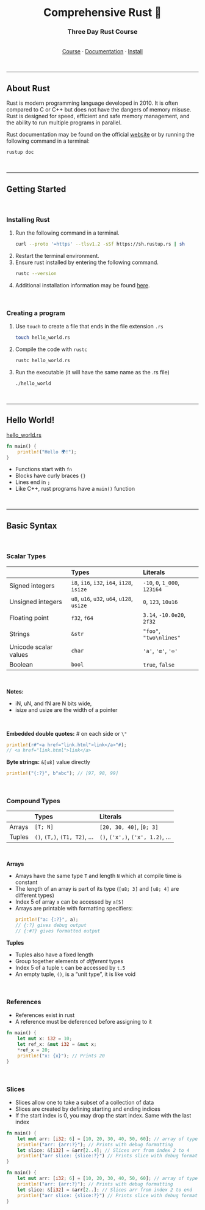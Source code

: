 <h1 align="center">Comprehensive Rust 🦀</h1>

<h3 align="center"> Three Day Rust Course </h3>

<p align="center">
  <br />
  <a href="https://google.github.io/comprehensive-rust/">Course</a>
  ·
  <a href="https://doc.rust-lang.org/std/index.html">Documentation</a>
  ·
  <a href="https://www.rust-lang.org/tools/install">Install</a>
</p>
</div>

<br>

---
## About Rust
Rust is modern programming language developed in 2010. It is often compared to C or C++ but does not have the dangers of memory misuse. Rust is designed for speed, efficient and safe memory management, and the ability to run multiple programs in parallel.

Rust documentation may be found on the official [website](https://doc.rust-lang.org/std/index.html) or by running the following command in a terminal:
```sh
rustup doc
```

<br>

---
## Getting Started
<br>

### Installing Rust
1. Run the following command in a terminal.
   ```sh
   curl --proto '=https' --tlsv1.2 -sSf https://sh.rustup.rs | sh
   ```
2. Restart the terminal environment.
3. Ensure rust installed by entering the following command.
   ```sh
   rustc --version
   ```
4. Additional installation information may be found [here](https://doc.rust-lang.org/book/ch01-01-installation.html).

<br>

### Creating a program
1. Use `touch` to create a file that ends in the file extension `.rs`
   ```sh
   touch hello_world.rs
   ```
2. Compile the code with `rustc`
   ```sh
   rustc hello_world.rs
   ```
3. Run the executable (it will have the same name as the .rs file)
   ```sh
   ./hello_world
   ```
<br>


---
## Hello World!
[hello_world.rs](https://github.com/steph1111/Comprehensive-Rust/blob/master/hello_world.rs)
```rs
fn main() {
    println!("Hello 🌍!");
}
```
- Functions start with `fn`
- Blocks have curly braces `{}`
- Lines end in `;`
- Like C++, rust programs have a `main()` function

<br>

---
## Basic Syntax
<br>

### Scalar Types
|     |Types|Literals|
| :-- | :-- | :-- |
| Signed integers | `i8`, `i16`, `i32`, `i64`, `i128`, `isize` | `-10`, `0`, `1_000`, `123i64` |
| Unsigned integers | `u8`, `u16`, `u32`, `u64`, `u128`, `usize` | `0`, `123`, `10u16`| 
| Floating point | `f32`, `f64` | `3.14`, `-10.0e20`, `2f32` | 
| Strings | `&str` | `"foo"`, `"two\nlines"` |
| Unicode scalar values | `char` |	`'a'`, `'α'`, `'∞'`
| Boolean | `bool`  | `true`, `false`

<br> 

**Notes:**

- iN, uN, and fN are N bits wide,
- isize and usize are the width of a pointer

<br>

**Embedded double quotes:** # on each side or `\"`

```rs 
println!(r#"<a href="link.html">link</a>"#);
// <a href="link.html">link</a>
```
**Byte strings:** `&[u8]` value directly
```rs
println!("{:?}", b"abc"); // [97, 98, 99]
```

<br> 

### Compound Types
|     |Types|Literals|
| :-- | :-- | :-- |
| Arrays | `[T; N]` | `[20, 30, 40]`, [`0; 3]` | 
| Tuples | `()`, `(T,)`, `(T1, T2)`, … | `()`, `('x',)`, `('x', 1.2)`, … | 

<br>

**Arrays**
- Arrays have the same type `T` and length `N` which at compile time is constant
- The length of an array is part of its type (`[u8; 3]` and `[u8; 4]` are different types)
- Index 5 of array `a` can be accessed by `a[5]`
- Arrays are printable with formatting specifiers: 
  ```rs
  println!("a: {:?}", a);
  // {:?} gives debug output
  // {:#?} gives formatted output
  ```

**Tuples**
- Tuples also have a fixed length 
- Group together elements of *different* types
- Index 5 of a tuple `t` can be accessed by `t.5`
- An empty tuple, `()`, is a “unit type”, it is like void

<br>

### References
- References exist in rust
- A reference must be deferenced before assigning to it 
```rs
fn main() {
    let mut x: i32 = 10;
    let ref_x: &mut i32 = &mut x;
    *ref_x = 20;
    println!("x: {x}"); // Prints 20
}
```

<br>

### Slices
- Slices allow one to take a subset of a collection of data 
- Slices are created by defining starting and ending indices
- If the start index is 0, you may drop the start index. Same with the last index

```rs
fn main() {
    let mut arr: [i32; 6] = [10, 20, 30, 40, 50, 60]; // array of type i32 with 6 elements
    println!("arr: {arr:?}"); // Prints with debug formatting
    let slice: &[i32] = &arr[2..4]; // Slices arr from index 2 to 4
    println!("arr slice: {slice:?}") // Prints slice with debug format
}
```

```rs
fn main() {
    let mut arr: [i32; 6] = [10, 20, 30, 40, 50, 60]; // array of type i32 with 6 elements
    println!("arr: {arr:?}"); // Prints with debug formatting
    let slice: &[i32] = &arr[2..]; // Slices arr from index 2 to end
    println!("arr slice: {slice:?}") // Prints slice with debug format
}
```
